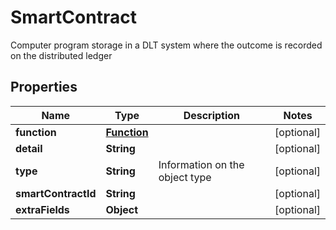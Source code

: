 

# SmartContract

Computer program storage in a DLT system where the outcome is recorded on the distributed ledger

## Properties

Name | Type | Description | Notes
------------ | ------------- | ------------- | -------------
**function** | [**Function**](Function.md) |  |  [optional]
**detail** | **String** |  |  [optional]
**type** | **String** | Information on the object type |  [optional]
**smartContractId** | **String** |  |  [optional]
**extraFields** | **Object** |  |  [optional]



